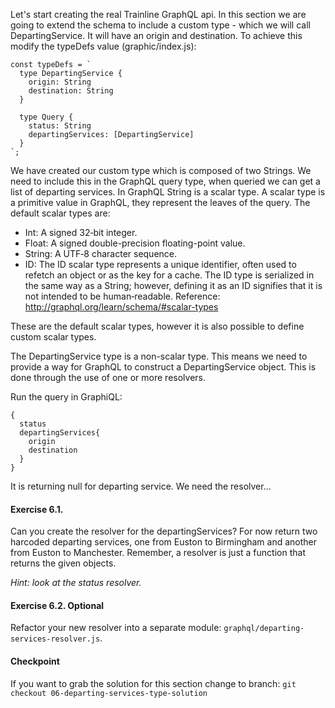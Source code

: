 Let's start creating the real Trainline GraphQL api.
In this section we are going to extend the schema to include a custom type - which we will call DepartingService. It will have an origin and destination. To achieve this modify the typeDefs value (graphic/index.js):

```
const typeDefs = `
  type DepartingService {
    origin: String
    destination: String
  }
  
  type Query {
    status: String
    departingServices: [DepartingService]
  }
`;
```

We have created our custom type which is composed of two Strings. We need to include this in the GraphQL query type, when queried we can get a list of departing services.
In GraphQL String is a scalar type. 
A scalar type is a primitive value in GraphQL, they represent the leaves of the query. The default scalar types are:

- Int: A signed 32‐bit integer.
- Float: A signed double-precision floating-point value.
- String: A UTF‐8 character sequence.
- ID: The ID scalar type represents a unique identifier, often used to refetch an object or as the key for a cache. The ID type is serialized in the same way as a String; however, defining it as an ID signifies that it is not intended to be human‐readable.
Reference: http://graphql.org/learn/schema/#scalar-types

These are the default scalar types, however it is also possible to define custom scalar types.

The DepartingService type is a non-scalar type. This means we need to provide a way for GraphQL to construct a DepartingService object. This is done through the use of one or more resolvers.

Run the query in GraphiQL:

```
{
  status
  departingServices{
    origin
    destination
  }
}
```

It is returning null for departing service. We need the resolver...

#### Exercise 6.1.

Can you create the resolver for the departingServices? For now return two harcoded departing services, one from Euston to Birmingham and another from Euston to Manchester.
Remember, a resolver is just a function that returns the given objects.

_Hint: look at the status resolver._

#### Exercise 6.2. Optional
Refactor your new resolver into a separate module: `graphql/departing-services-resolver.js`.

#### Checkpoint

If you want to grab the solution for this section change to branch: 
`git checkout 06-departing-services-type-solution`